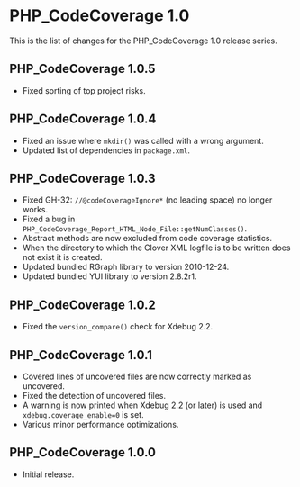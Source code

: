 PHP_CodeCoverage 1.0
====================

This is the list of changes for the PHP_CodeCoverage 1.0 release series.

PHP_CodeCoverage 1.0.5
----------------------

* Fixed sorting of top project risks.

PHP_CodeCoverage 1.0.4
----------------------

* Fixed an issue where `mkdir()` was called with a wrong argument.
* Updated list of dependencies in `package.xml`.

PHP_CodeCoverage 1.0.3
----------------------

* Fixed GH-32: `//@codeCoverageIgnore*` (no leading space) no longer works.
* Fixed a bug in `PHP_CodeCoverage_Report_HTML_Node_File::getNumClasses()`.
* Abstract methods are now excluded from code coverage statistics.
* When the directory to which the Clover XML logfile is to be written does not exist it is created.
* Updated bundled RGraph library to version 2010-12-24.
* Updated bundled YUI library to version 2.8.2r1.

PHP_CodeCoverage 1.0.2
----------------------

* Fixed the `version_compare()` check for Xdebug 2.2.

PHP_CodeCoverage 1.0.1
----------------------

* Covered lines of uncovered files are now correctly marked as uncovered.
* Fixed the detection of uncovered files.
* A warning is now printed when Xdebug 2.2 (or later) is used and `xdebug.coverage_enable=0` is set.
* Various minor performance optimizations.

PHP_CodeCoverage 1.0.0
----------------------

* Initial release.
